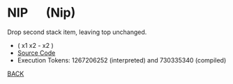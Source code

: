 # NIP &emsp; (Nip)
Drop second stack item, leaving top unchanged.
* ( x1 x2 - x2 )
* [Source Code](../words/core_ext/Nip.cs)
* Execution Tokens: 1267206252 (interpreted) and 730335340 (compiled)


[BACK](builtins.md#Nip)
